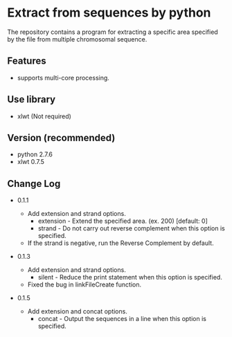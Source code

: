 Extract from sequences by python
===============

The repository contains a program for extracting a specific area specified by the file from multiple chromosomal sequence.

Features
---------------
* supports multi-core processing.

Use library
---------------
* xlwt (Not required)

Version (recommended)
---------------
* python 2.7.6
* xlwt 0.7.5

Change Log
---------------
* 0.1.1
    * Add extension and strand options.
        * extension
             \- Extend the specified area. (ex. 200) [default: 0]
        * strand
             \- Do not carry out reverse complement when this option is specified.
    * If the strand is negative, run the Reverse Complement by default.

* 0.1.3
    * Add extension and strand options.
        * silent
             \- Reduce the print statement when this option is specified.
    * Fixed the bug in linkFileCreate function.

* 0.1.5
    * Add extension and concat options.
        * concat
             \- Output the sequences in a line when this option is specified.
